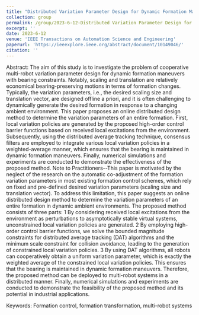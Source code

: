 ```yaml
---
title: "Distributed Variation Parameter Design for Dynamic Formation Maneuvers With Bearing Constraints"
collection: group
permalink: /group/2023-6-12-Distributed Variation Parameter Design for Dynamic Formation Maneuvers With Bearing Constraints
excerpt: ''
date: 2023-6-12
venue: 'IEEE Transactions on Automation Science and Engineering'
paperurl: 'https://ieeexplore.ieee.org/abstract/document/10149046/'
citation: ''
---
```


Abstract:
The aim of this study is to investigate the problem of cooperative multi-robot variation parameter design for dynamic formation maneuvers with bearing constraints. Notably, scaling and translation are relatively economical bearing-preserving motions in terms of formation changes. Typically, the variation parameters, i.e., the desired scaling size and translation vector, are designed offline a priori, and it is often challenging to dynamically generate the desired formation in response to a changing ambient environment. This paper proposes an online distributed design method to determine the variation parameters of an entire formation. First, local variation policies are generated by the proposed high-order control barrier functions based on received local excitations from the environment. Subsequently, using the distributed average tracking technique, consensus filters are employed to integrate various local variation policies in a weighted-average manner, which ensures that the bearing is maintained in dynamic formation maneuvers. Finally, numerical simulations and experiments are conducted to demonstrate the effectiveness of the proposed method. Note to Practitioners--This paper is motivated by the neglect of the research on the automatic co-adjustment of the formation variation parameters in most existing formation control schemes, which rely on fixed and pre-defined desired variation parameters (scaling size and translation vector). To address this limitation, this paper suggests an online distributed design method to determine the variation parameters of an entire formation in dynamic ambient environments. The proposed method consists of three parts: 1 By considering received local excitations from the environment as perturbations to asymptotically stable virtual systems, unconstrained local variation policies are generated. 2 By employing high-order control barrier functions, we solve the bounded magnitude constraints for distributed average tracking (DAT) algorithms and the minimum scale constraint for collision avoidance, leading to the generation of constrained local variation policies. 3 By using DAT algorithms, all robots can cooperatively obtain a uniform variation parameter, which is exactly the weighted average of the constrained local variation policies. This ensures that the bearing is maintained in dynamic formation maneuvers. Therefore, the proposed method can be deployed to multi-robot systems in a distributed manner. Finally, numerical simulations and experiments are conducted to demonstrate the feasibility of the proposed method and its potential in industrial applications.

Keywords: Formation control, formation transformation, multi-robot systems
